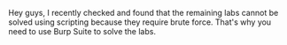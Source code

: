 Hey guys, I recently checked and found that the remaining labs cannot be solved using scripting because they require brute force. That's why you need to use Burp Suite to solve the labs.


